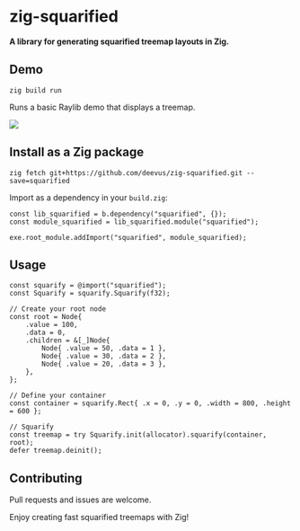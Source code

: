 # zig-squarified

**A library for generating squarified treemap layouts in Zig.**

## Demo
```
zig build run
```
Runs a basic Raylib demo that displays a treemap.

![]("./assets/demo.png")

## Install as a Zig package
```
zig fetch git+https://github.com/deevus/zig-squarified.git --save=squarified
```
Import as a dependency in your `build.zig`:
```zig
const lib_squarified = b.dependency("squarified", {});
const module_squarified = lib_squarified.module("squarified");

exe.root_module.addImport("squarified", module_squarified);
```

## Usage
```zig
const squarify = @import("squarified");
const Squarify = squarify.Squarify(f32);

// Create your root node
const root = Node{
    .value = 100,
    .data = 0,
    .children = &[_]Node{
        Node{ .value = 50, .data = 1 },
        Node{ .value = 30, .data = 2 },
        Node{ .value = 20, .data = 3 },
    },
};

// Define your container
const container = squarify.Rect{ .x = 0, .y = 0, .width = 800, .height = 600 };

// Squarify
const treemap = try Squarify.init(allocator).squarify(container, root);
defer treemap.deinit();
```

## Contributing
Pull requests and issues are welcome.

Enjoy creating fast squarified treemaps with Zig!
